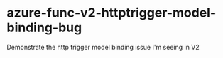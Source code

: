# azure-func-v2-httptrigger-model-binding-bug
Demonstrate the http trigger model binding issue I'm seeing in V2
